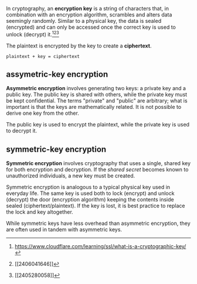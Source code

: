 In cryptography, an **encryption key** is a string of characters that, in combination with an encryption algorithm, scrambles and alters data seemingly randomly. Similar to a physical key, the data is sealed (encrypted) and can only be accessed once the correct key is used to unlock (decrypt) it.[^1][^2][^3]

The plaintext is encrypted by the key to create a **ciphertext**.

```
plaintext + key = ciphertext
```

## assymetric-key encryption
**Asymmetric encryption** involves generating two keys: a private key and a public key. The public key is shared with others, while the private key must be kept confidential. The terms "private" and "public" are arbitrary; what is important is that the keys are mathematically related. It is not possible to derive one key from the other.

The public key is used to encrypt the plaintext, while the private key is used to decrypt it. 

## symmetric-key encryption
**Symmetric encryption** involves cryptography that uses a single, shared key for both encryption and decryption. If the *shared secret* becomes known to unauthorized individuals, a new key must be created.

Symmetric encryption is analogous to a typical physical key used in everyday life. The same key is used both to lock (encrypt) and unlock (decrypt) the door (encryption algorithm) keeping the contents inside sealed (ciphertext/plaintext). If the key is lost, it is best practice to replace the lock and key altogether.

While symmetric keys have less overhead than asymmetric encryption, they are often used in tandem with asymmetric keys.

[^1]: https://www.cloudflare.com/learning/ssl/what-is-a-cryptographic-key/
[^2]: [[2406041646]]
[^3]: [[2405280058]]
